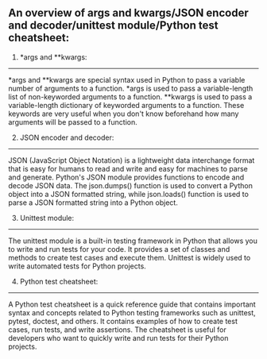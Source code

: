 An overview of args and kwargs/JSON encoder and decoder/unittest module/Python test cheatsheet:
-----------------------------------------------------------------------------------------------


1. *args and **kwargs:
----------------------
*args and **kwargs are special syntax used in Python to pass a variable number of arguments to
a function.
*args is used to pass a variable-length list of non-keyworded arguments to a function.
**kwargs is used to pass a variable-length dictionary of keyworded arguments to a function.
These keywords are very useful when you don't know beforehand how many arguments will be passed
to a function.

2. JSON encoder and decoder:
----------------------------

JSON (JavaScript Object Notation) is a lightweight data interchange format that is easy for humans
to read and write and easy for machines to parse and generate. Python's JSON module provides
functions to encode and decode JSON data. The json.dumps() function is used to convert a Python
object into a JSON formatted string, while json.loads() function is used to parse a JSON formatted
string into a Python object.

3. Unittest module:
-------------------

The unittest module is a built-in testing framework in Python that allows you to write and run tests
for your code. It provides a set of classes and methods to create test cases and execute them.
Unittest is widely used to write automated tests for Python projects.

4. Python test cheatsheet:
--------------------------

A Python test cheatsheet is a quick reference guide that contains important syntax and concepts
related to Python testing frameworks such as unittest, pytest, doctest, and others. It contains
examples of how to create test cases, run tests, and write assertions. The cheatsheet is useful
for developers who want to quickly write and run tests for their Python projects.
